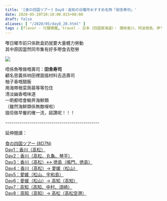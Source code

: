 ```yaml
---
title: '[食の四国ツアー] Day8：高知の日曜市おすすめ名物「田舎寿司」'
date: 2020-05-20T10:10:00.015+08:00
draft: false
aliases: [ "/2020/05/day8_20.html" ]
tags : [flavor - 行膳積腹, travel - 日本（四国南海道）・ 讚岐香川、阿波徳島、伊予愛媛、土佐高知]
---
```


嚟日曜市前只係飲盒奶就要大量體力勞動 \
其中原因當然同市集有好多嘢食去慰勞

![](/images/shikoku8c.jpg)

唔係魚嚟做嘅壽司：**田舎寿司** \
顧名思義係响田裡面搵材料去造壽司 \
柚子香嘅醋飯 \
用海帶根菜蒟蒻等等包住 \
清淡幽香嘅味道 \
一啲都唔會輸畀海鮮類 \
（雖然海鮮類係無敵㗎啦） \
搵佢做早餐的確一流，超讚呢！！！

  

\-----------------------------------------------  
  

延伸閱讀：

[食の四国ツアー (8D7N)](https://www.hidie.net/2020/05/8d7n.html)  
[Day1：香川（高松）](https://www.hidie.net/2017/08/day1.html)  
[Day2：香川（高松、丸亀、琴平）](https://www.hidie.net/2017/08/day2.html)  
[Day3：香川（高松）↔ 徳島（鳴門、徳島）](https://www.hidie.net/2017/08/day3.html)  
[Day4：香川（高松）→ 愛媛（松山）](https://www.hidie.net/2017/08/day4.html)  
[Day5：愛媛（松山、宇和島）](https://www.hidie.net/2017/08/day5.html)  
[Day6：愛媛（松山）→ 高知（高知）](https://www.hidie.net/2017/08/day6.html)  
[Day7：高知（高知、中村、須崎）](https://www.hidie.net/2017/08/day7.html)  
[Day8：高知（高知）→ 高松（高松空港）](https://www.hidie.net/2017/08/day8.html)